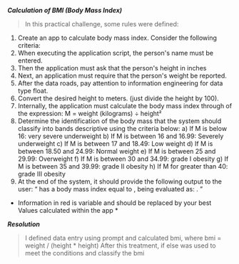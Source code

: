 
*__Calculation of BMI (Body Mass Index)__*

> In this practical challenge, some rules were defined:

1) Create an app to calculate body mass index.
Consider the following criteria:
1) When executing the application script, the person's name must be entered.
2) Then the application must ask that the person's height in
inches
3) Next, an application must require that the person's weight be reported.
4) After the data roads, pay attention to information engineering for data type
float.
5) Convert the desired height to meters. (just divide the height by
100).
6) Internally, the application must calculate the body mass index through
of the expression: M = weight (kilograms) ÷ height²
7) Determine the identification of the body mass that the system should classify into bands
descriptive using the criteria below:
a) If M is below 16: very severe underweight
b) If M is between 16 and 16.99: Severely underweight
c) If M is between 17 and 18.49: Low weight
d) If M is between 18.50 and 24.99: Normal weight
e) If M is between 25 and 29.99: Overweight
f) If M is between 30 and 34.99: grade I obesity
g) If M is between 35 and 39.99: grade II obesity
h) If M for greater than 40: grade III obesity
8) At the end of the system, it should provide the following output to the user:
“<Name> has a body mass index equal to <m>, being evaluated as:
<classification>. ”
* Information in red is variable and should be replaced by your best
Values calculated within the app *

*__Resolution__*

> I defined data entry using prompt and calculated bmi, where bmi = weight / (height * height)
> After this treatment, if else was used to meet the conditions and classify the bmi

